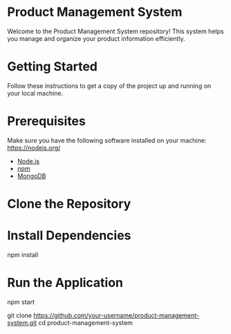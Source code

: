 # Product Management System

Welcome to the Product Management System repository! This system helps you manage and organize your product information efficiently.

# Getting Started

Follow these instructions to get a copy of the project up and running on your local machine.

# Prerequisites

Make sure you have the following software installed on your machine:
https://nodejs.org/
- [Node.js](https://nodejs.org/) 
- [npm](https://www.npmjs.com/) 
- [MongoDB](https://www.mongodb.com/try/download/community)

# Clone the Repository


# Install Dependencies
npm install

# Run the Application
npm start 

git clone https://github.com/your-username/product-management-system.git
cd product-management-system


